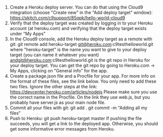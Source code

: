 1. Create a Heroku deploy server. You can do that using the Cloud9 integration (choose "Create new" in the "Add deploy target" window): 
https://skitch.com/c9support/85qpk/hello-world-cloud9 
2. Verify that the deploy target was created by logging in to your Heroku account (at heroku.com) and verifying that the deploy target exists under "My Apps" 
3. In the Cloud9 console, add the Heroku deploy target as a remote with git: 
git remote add heroku-target git@heroku.com:c9testhelloworld.git 
where "heroku-target" is the name you want to give to your deploy target (you can name it whatever you want) andgit@heroku.com:c9testhelloworld.git is the git repo in Heroku for your deploy target. You can get the git repo by going to Heroku.com -> My Apps, clicking on "General info" for the app. 
4. Create a package.json file and a Procfile for your app. For more info on the format of these files, see the link below. You only need to add these two files. Ignore the other steps at the link: 
https://devcenter.heroku.com/articles/nodejs 
Please make sure you use the correct name in the Procfile. On the link they use web.js, but you probably have server.js as your main node file. 
5. Commit all your files with git: 
git add . 
git commit -m "Adding all my files" 
6. Push to Heroku: 
git push heroku-target master 
If pushing the file succeeds, you will get a link to the deployed app. Otherwise, you should get some informative error messages from Heroku.